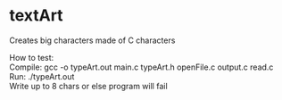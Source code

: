 # textArt
Creates big characters made of C characters

How to test:\
Compile: gcc -o typeArt.out main.c typeArt.h openFile.c output.c read.c \
Run: ./typeArt.out \
Write up to 8 chars or else program will fail
